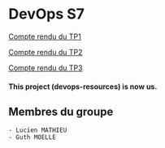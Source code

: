 # DevOps S7

[Compte rendu du TP1](./Docs/TP1/CompteRenduTP1.md)

[Compte rendu du TP2](./Docs/TP2/CompteRenduTP2.md)

[Compte rendu du TP3](./Docs/TP3/CompteRenduTP3.md)

#### This project (devops-resources) is now us.

## Membres du groupe
    - Lucien MATHIEU
    - Guth MOELLE
